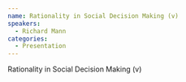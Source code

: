 ```yaml
--- 
name: Rationality in Social Decision Making (v)
speakers: 
  - Richard Mann
categories:
  - Presentation
---
```


Rationality in Social Decision Making (v)